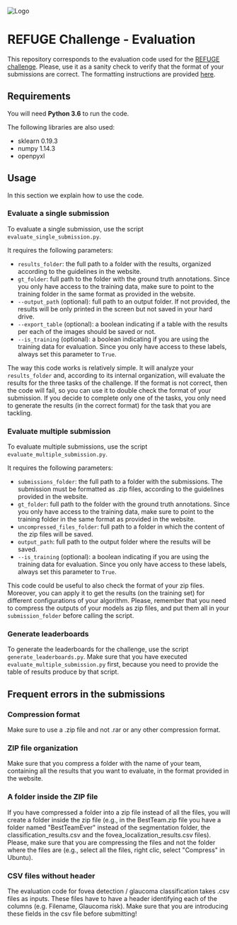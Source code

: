 
![Logo](https://raw.githubusercontent.com/ignaciorlando/refuge-evaluation/master/logo_refuge_header.png)

# REFUGE Challenge - Evaluation

This repository corresponds to the evaluation code used for the [REFUGE challenge](refuge.grand-challenge.org).
Please, use it as a sanity check to verify that the format of your submissions are correct. The formatting instructions are provided [here](https://refuge.grand-challenge.org/details/).

## Requirements

You will need **Python 3.6** to run the code.

The following libraries are also used:

- sklearn 0.19.3
- numpy 1.14.3
- openpyxl


## Usage

In this section we explain how to use the code.

### Evaluate a single submission

To evaluate a single submission, use the script ```evaluate_single_submission.py```.

It requires the following parameters:
- ```results_folder```: the full path to a folder with the results, organized according to the guidelines in the website.
- ```gt_folder```: full path to the folder with the ground truth annotations. Since you only have access to the training data, make sure to point to the training folder in the same format as provided in the website.
- ```--output_path``` (optional): full path to an output folder. If not provided, the results will be only printed in the screen but not saved in your hard drive.
- ```--export_table``` (optional): a boolean indicating if a table with the results per each of the images should be saved or not.
- ```--is_training``` (optional): a boolean indicating if you are using the training data for evaluation. Since you only have access to these labels, always set this parameter to ```True```.

The way this code works is relatively simple. It will analyze your ```results_folder``` and, according to its internal organization, will evaluate the results for the three tasks of the challenge. If the format is not correct, then the code will fail, so you can use it to double check the format of your submission. If you decide to complete only one of the tasks, you only need to generate the results (in the correct format) for the task that you are tackling.



### Evaluate multiple submission

To evaluate multiple submissions, use the script ```evaluate_multiple_submission.py```. 

It requires the following parameters:
- ```submissions_folder```: the full path to a folder with the submissions. The submission must be formatted as .zip files, according to the guidelines provided in the website.
- ```gt_folder```: full path to the folder with the ground truth annotations. Since you only have access to the training data, make sure to point to the training folder in the same format as provided in the website.
- ```uncompressed_files_folder```: full path to a folder in which the content of the zip files will be saved.
- ```output_path```: full path to the output folder where the results will be saved.
- ```--is_training``` (optional): a boolean indicating if you are using the training data for evaluation. Since you only have access to these labels, always set this parameter to ```True```.

This code could be useful to also check the format of your zip files. Moreover, you can apply it to get the results (on the training set) for different configurations of your algorithm. Please, remember that you need to compress the outputs of your models as zip files, and put them all in your ```submission_folder``` before calling the script.



### Generate leaderboards

To generate the leaderboards for the challenge, use the script ```generate_leaderboards.py```.
Make sure that you have executed ```evaluate_multiple_submission.py``` first, because you need to provide the table of results produce by that script.


## Frequent errors in the submissions

### Compression format
Make sure to use a .zip file and not .rar or any other compression format.

### ZIP file organization
Make sure that you compress a folder with the name of your team, containing all the results that you want to evaluate, in the format provided in the website.

### A folder inside the ZIP file
If you have compressed a folder into a zip file instead of all the files, you will create a folder inside the zip file (e.g., in the BestTeam.zip file you have a folder named "BestTeamEver" instead of the segmentation folder, the classification_results.csv and the fovea_localization_results.csv files). Please, make sure that you are compressing the files and not the folder where the files are (e.g., select all the files, right clic, select "Compress" in Ubuntu).

### CSV files without header
The evaluation code for fovea detection / glaucoma classification takes .csv files as inputs. These files have to have a header identifying each of the columns (e.g. Filename, Glaucoma risk). Make sure that you are introducing these fields in the csv file before submitting!